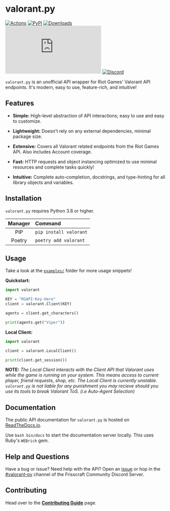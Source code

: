 # valorant.py

[![Actions](https://img.shields.io/endpoint.svg?url=https%3A%2F%2Factions-badge.atrox.dev%2Ffrissyn%2Fvalorant.py%2Fbadge%3Fref%3Dmaster&style=flat-square)](https://actions-badge.atrox.dev/frissyn/valorant.py/goto?ref=master)
[![PyPI](https://img.shields.io/pypi/v/valorant?style=flat-square)](https://pypi.python.org/pypi/valorant)
[![Downloads](https://pepy.tech/badge/valorant/month)](https://pepy.tech/project/valorant)
![LICENSE](https://img.shields.io/github/license/frissyn/valorant.py?style=flat-square)
[![Discord](https://img.shields.io/badge/discord-join-7389D8?style=flat-square&logo=discord)](https://discord.gg/b3qjk4epPr)

`valorant.py` is an unofficial API wrapper for Riot Games' Valorant API endpoints. It's modern, easy to use, feature-rich, and intuitive!

## Features

+ **Simple:** High-level abstraction of API interactions; easy to use and easy to customize.

+ **Lightweight:** Doesn't rely on any external dependencies, minimal package size.

+ **Extensive:** Covers all Valorant related endpoints from the Riot Games API. Also includes Account coverage.

+ **Fast:** HTTP requests and object instancing optimized to use minimal resources and complete tasks quickly!

+ **Intuitive:** Complete auto-completion, docstrings, and type-hinting for all library objects and variables.

## Installation

`valorant.py` requires Python 3.8 or higher.

|Manager     |Command                  |
|:----------:|:------------------------|
|PIP         |`pip install valorant`   |
|Poetry      |`poetry add valorant`    |

## Usage

Take a look at the [`examples/`](https://github.com/frissyn/valorant.py/blob/master/examples) folder for more usage snippets!

**Quickstart:**

```python
import valorant

KEY = "RGAPI-Key-Here"
client = valorant.Client(KEY)

agents = client.get_characters()

print(agents.get("Viper"))
```

**Local Client:**

```python
import valorant

client = valorant.LocalClient()

print(client.get_session())
```

**NOTE:** *The Local Client interacts with the Client API that Valorant uses while the game is running on your system. This means access to current player, friend requests, shop, etc. The Local Client is currently unstable. `valorant.py` is not liable for any punishment you may recieve should you use its tools to break Valorant ToS. (i.e Auto-Agent Selection)*

## Documentation

The public API documentation for `valorant.py` is hosted on [ReadTheDocs.io](https://valorantpy.readthedocs.io/en/latest/).

Use `bash bin/docs` to start the documentation server locally. This uses Ruby's `WEBrick` gem.

## Help and Questions

Have a bug or issue? Need help with the API? Open an [issue](https://github.com/frissyn/valorant.py/issues) or hop in the [#valorant-py](https://discord.gg/b3qjk4epPr) channel of the Frisscraft Community Discord Server.

## Contributing

Head over to the [**Contributing Guide**](https://github.com/frissyn/valorant.py/blob/master/.github/CONTRIBUTING.md) page.